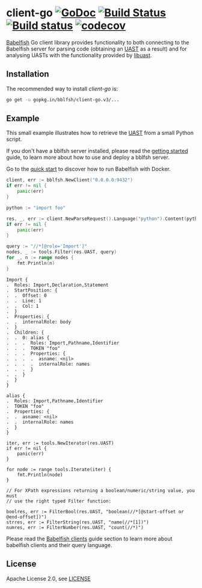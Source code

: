 # client-go [![GoDoc](https://godoc.org/gopkg.in/bblfsh/client-go.v3?status.svg)](https://godoc.org/gopkg.in/bblfsh/client-go.v3) [![Build Status](https://travis-ci.org/bblfsh/client-go.svg?branch=master)](https://travis-ci.org/bblfsh/client-go) [![Build status](https://ci.appveyor.com/api/projects/status/github/bblfsh/client-go?svg=true)](https://ci.appveyor.com/project/mcuadros/client-go) [![codecov](https://codecov.io/gh/bblfsh/client-go/branch/master/graph/badge.svg)](https://codecov.io/gh/bblfsh/client-go)

[Babelfish](https://doc.bblf.sh) Go client library provides functionality to both
connecting to the Babelfish server for parsing code
(obtaining an [UAST](https://doc.bblf.sh/uast/specification.html) as a result)
and for analysing UASTs with the functionality provided by [libuast](https://github.com/bblfsh/libuast).

## Installation

The recommended way to install *client-go* is:

```sh
go get -u gopkg.in/bblfsh/client-go.v3/...
```

## Example

This small example illustrates how to retrieve the [UAST](https://doc.bblf.sh/uast/specification.html) from a small Python script.

If you don't have a bblfsh server installed, please read the [getting started](https://doc.bblf.sh/using-babelfish/getting-started.html) guide, to learn more about how to use and deploy a bblfsh server. 

Go to the [quick start](https://github.com/bblfsh/bblfshd#quick-start) to discover how to run Babelfish with Docker.

```go
client, err := bblfsh.NewClient("0.0.0.0:9432")
if err != nil {
    panic(err)
}

python := "import foo"

res, _, err := client.NewParseRequest().Language("python").Content(python).UAST()
if err != nil {
    panic(err)
}

query := "//*[@role='Import']"
nodes, _ := tools.Filter(res.UAST, query)
for _, n := range nodes {
    fmt.Println(n)
}
```

```
Import {
.  Roles: Import,Declaration,Statement
.  StartPosition: {
.  .  Offset: 0
.  .  Line: 1
.  .  Col: 1
.  }
.  Properties: {
.  .  internalRole: body
.  }
.  Children: {
.  .  0: alias {
.  .  .  Roles: Import,Pathname,Identifier
.  .  .  TOKEN "foo"
.  .  .  Properties: {
.  .  .  .  asname: <nil>
.  .  .  .  internalRole: names
.  .  .  }
.  .  }
.  }
}

alias {
.  Roles: Import,Pathname,Identifier
.  TOKEN "foo"
.  Properties: {
.  .  asname: <nil>
.  .  internalRole: names
.  }
}

iter, err := tools.NewIterator(res.UAST)
if err != nil {
    panic(err)
}

for node := range tools.Iterate(iter) {
    fmt.Println(node)
}

// For XPath expressions returning a boolean/numeric/string value, you must
// use the right typed Filter function:

boolres, err := FilterBool(res.UAST, "boolean(//*[@start-offset or @end-offset])")
strres, err := FilterString(res.UAST, "name(//*[1])")
numres, err := FilterNumber(res.UAST, "count(//*)")
```

Please read the [Babelfish clients](https://doc.bblf.sh/using-babelfish/clients.html) guide section to learn more about babelfish clients and their query language.

## License

Apache License 2.0, see [LICENSE](LICENSE)

